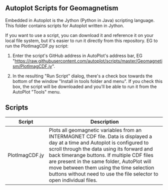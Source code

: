 Autoplot Scripts for Geomagnetism
---------------------------------

Embedded in Autoplot is the Jython (Python in Java) scripting language.
This folder contains scripts for Autoplot written in Jython.

If you want to use a script, you can download it and reference it on your
local file system, but it's easier to run it directly from this repository.
EG to run the PlotImagCDF.py script:

1) Enter the script's GitHub address in AutoPlot's address bar, EG
   "https://raw.githubusercontent.com/autoplot/scripts/master/Geomagnetism/PlotImagCDF.jy".

2) In the resulting "Run Script" dialog, there's a check box towards the bottom of the window
   "Install in tools folder and menu". If you check this box, the script will be downloaded
   and you'll be able to run it from the AutoPlot "Tools" menu.
        
     
Scripts
-------

| Script          | Description |
| ------          | ----------- |
| PlotImagCDF.jy  | Plots all geomagnetic variables from an INTERMAGNET CDF file. Data is displayed a day at a time and Autoplot is configured to scroll through the data using its forward and back timerange buttons. If multiple CDF files are present in the same folder, AutoPlot will move between them using the time selection buttons without need to use the file selector to open individual files. |
